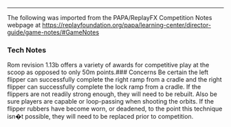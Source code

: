 ***
The following was imported from the PAPA/ReplayFX Competition Notes webpage at https://replayfoundation.org/papa/learning-center/director-guide/game-notes/#GameNotes
### Tech Notes
            
Rom revision 1.13b offers a variety of awards for competitive play at the scoop as opposed to only 50m points.### Concerns
Be certain the left flipper can successfully complete the right ramp from a cradle and the right flipper can successfully complete the lock ramp from a cradle. If the flippers are not readily strong enough, they will need to be rebuilt. Also be sure players are capable or loop-passing when shooting the orbits. If the flipper rubbers have become worn, or deadened, to the point this technique isn�t possible, they will need to be replaced prior to competition.
